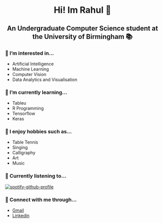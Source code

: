<h1 align="center"> Hi! Im Rahul 👋</h1>
<h2 align="center"> An Undergraduate Computer Science student at the University of Birmingham 📚</h2>

### 👀 I’m interested in...
- Artificial Intelligence
- Machine Learning
- Computer Vision
- Data Analytics and Visualisation

### 🧠 I’m currently learning...
- Tableu
- R Programming
- Tensorflow
- Keras

### 🏓 I enjoy hobbies such as...
- Table Tennis
- Singing
- Calligraphy
- Art
- Music

### 🎵 Currently listening to...
[![spotify-github-profile](https://spotify-github-profile.vercel.app/api/view?uid=37wy1kygvrgqn3rxn1fa8vqk0&cover_image=true&theme=default&show_offline=false&background_color=121212&interchange=false)](https://spotify-github-profile.vercel.app/api/view?uid=37wy1kygvrgqn3rxn1fa8vqk0&redirect=true)

### 🔗 Connect with me through...
- [Gmail](rahulmatade21@gmail.com)
- [Linkedin](www.linkedin.com/in/rahul-matade)
